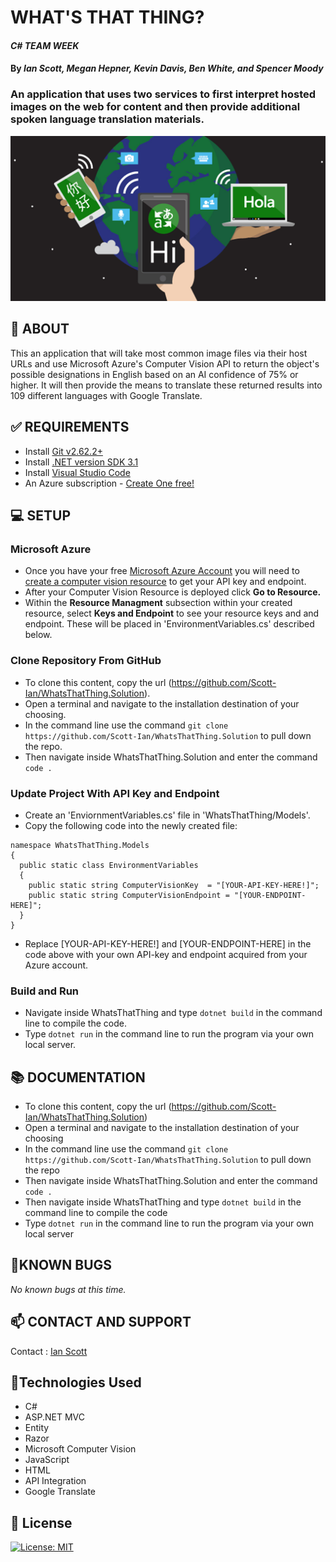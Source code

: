 # WHAT'S THAT THING?

#### _C# TEAM WEEK_
#### By _**Ian Scott, Megan Hepner, Kevin Davis, Ben White, and Spencer Moody**_

### An application that uses two services to first interpret hosted images on the web for content and then provide additional spoken language translation materials.

![Photo AI/Translator](WhatsThatThing/App_Data/images/Tranaslator-Graphic-1200x630.jpg)

## **🍎 ABOUT**

This an application that will take most common image files via their host URLs and use Microsoft Azure's Computer Vision API to return the object's possible designations in English based on an AI confidence of 75% or higher. It will then provide the means to translate these returned results into 109 different languages with Google Translate.

## **✅ REQUIREMENTS**
* Install [Git v2.62.2+](https://git-scm.com/downloads/)
* Install [.NET version SDK 3.1](https://dotnet.microsoft.com/download/dotnet-core/3.1)
* Install [Visual Studio Code](https://code.visualstudio.com/)
* An Azure subscription - [Create One free!](https://azure.microsoft.com/en-us/free/cognitive-services/)

## **💻 SETUP**

### Microsoft Azure ###
* Once you have your free [Microsoft Azure Account](https://azure.microsoft.com/en-us/free/cognitive-services/) you will need to [create a computer vision resource](https://portal.azure.com/#create/Microsoft.CognitiveServicesComputerVision) to get your API key and endpoint.
* After your Computer Vision Resource is deployed click **Go to Resource.**
* Within the **Resource Managment** subsection within your created resource, select **Keys and Endpoint** to see your resource keys and and endpoint. These will be placed in 'EnvironmentVariables.cs' described below.

### Clone Repository From GitHub ###
* To clone this content, copy the url (https://github.com/Scott-Ian/WhatsThatThing.Solution).
* Open a terminal and navigate to the installation destination of your choosing.
* In the command line use the command ```git clone https://github.com/Scott-Ian/WhatsThatThing.Solution``` to pull down the repo.
* Then navigate inside WhatsThatThing.Solution and enter the command ```code .```

### Update Project With API Key and Endpoint ###
* Create an 'EnviornmentVariables.cs' file in 'WhatsThatThing/Models'.
* Copy the following code into the newly created file:
````
namespace WhatsThatThing.Models
{
  public static class EnvironmentVariables
  {
    public static string ComputerVisionKey  = "[YOUR-API-KEY-HERE!]";
    public static string ComputerVisionEndpoint = "[YOUR-ENDPOINT-HERE]";
  }
}
````
* Replace [YOUR-API-KEY-HERE!] and [YOUR-ENDPOINT-HERE] in the code above with your own API-key and endpoint acquired from your Azure account. 

### Build and Run ###
* Navigate inside WhatsThatThing and type ```dotnet build``` in the command line to compile the code.
* Type ```dotnet run``` in the command line to run the program via your own local server.

## **📚 DOCUMENTATION**
* To clone this content, copy the url (https://github.com/Scott-Ian/WhatsThatThing.Solution)
* Open a terminal and navigate to the installation destination of your choosing
* In the command line use the command ```git clone https://github.com/Scott-Ian/WhatsThatThing.Solution``` to pull down the repo
* Then navigate inside WhatsThatThing.Solution and enter the command ```code .```
* Then navigate inside WhatsThatThing and type ```dotnet build``` in the command line to compile the code
* Type ```dotnet run``` in the command line to run the program via your own local server

## **🐛KNOWN BUGS**

_No known bugs at this time._

## **📫 CONTACT AND SUPPORT**

Contact : [Ian Scott](IanScottDeveloper@gmail.com)

## 🔧Technologies Used

* C#
* ASP.NET MVC
* Entity
* Razor
* Microsoft Computer Vision
* JavaScript
* HTML
* API Integration
* Google Translate


## **📘 License**
[![License: MIT](https://img.shields.io/badge/License-MIT-yellow.svg)](https://opensource.org/licenses/MIT)